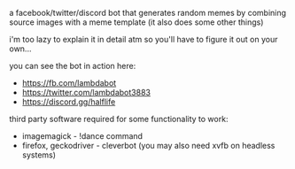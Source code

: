 a facebook/twitter/discord bot that generates random memes by combining source images
with a meme template (it also does some other things)

i'm too lazy to explain it in detail atm so you'll have to figure it out on your own...

you can see the bot in action here:
* https://fb.com/lambdabot
* https://twitter.com/lambdabot3883
* https://discord.gg/halflife

third party software required for some functionality to work:
* imagemagick - !dance command
* firefox, geckodriver - cleverbot (you may also need xvfb on headless systems)
